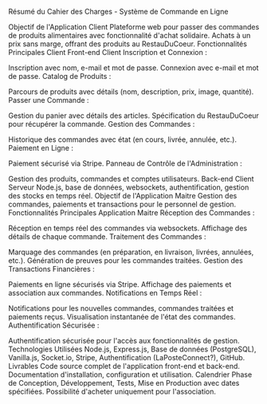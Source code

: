 Résumé du Cahier des Charges - Système de Commande en Ligne

Objectif de l'Application Client
Plateforme web pour passer des commandes de produits alimentaires avec fonctionnalité d'achat solidaire.
Achats à un prix sans marge, offrant des produits au RestauDuCoeur.
Fonctionnalités Principales Client
Front-end Client
Inscription et Connexion :

Inscription avec nom, e-mail et mot de passe.
Connexion avec e-mail et mot de passe.
Catalog de Produits :

Parcours de produits avec détails (nom, description, prix, image, quantité).
Passer une Commande :

Gestion du panier avec détails des articles.
Spécification du RestauDuCoeur pour récupérer la commande.
Gestion des Commandes :

Historique des commandes avec état (en cours, livrée, annulée, etc.).
Paiement en Ligne :

Paiement sécurisé via Stripe.
Panneau de Contrôle de l'Administration :

Gestion des produits, commandes et comptes utilisateurs.
Back-end Client
Serveur Node.js, base de données, websockets, authentification, gestion des stocks en temps réel.
Objectif de l'Application Maitre
Gestion des commandes, paiements et transactions pour le personnel de gestion.
Fonctionnalités Principales Application Maitre
Réception des Commandes :

Réception en temps réel des commandes via websockets.
Affichage des détails de chaque commande.
Traitement des Commandes :

Marquage des commandes (en préparation, en livraison, livrées, annulées, etc.).
Génération de preuves pour les commandes traitées.
Gestion des Transactions Financières :

Paiements en ligne sécurisés via Stripe.
Affichage des paiements et association aux commandes.
Notifications en Temps Réel :

Notifications pour les nouvelles commandes, commandes traitées et paiements reçus.
Visualisation instantanée de l'état des commandes.
Authentification Sécurisée :

Authentification sécurisée pour l'accès aux fonctionnalités de gestion.
Technologies Utilisées
Node.js, Express.js, Base de données (PostgreSQL), Vanilla.js, Socket.io, Stripe, Authentification (LaPosteConnect?), GitHub.
Livrables
Code source complet de l'application front-end et back-end.
Documentation d'installation, configuration et utilisation.
Calendrier
Phase de Conception, Développement, Tests, Mise en Production avec dates spécifiées.
Possibilité d'acheter uniquement pour l'association.




